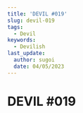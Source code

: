 ```yaml
---
title: 'DEVIL #019'
slug: devil-019
tags:
  - Devil
keywords:
  - Devilish
last_update:
  author: sugoi
  date: 04/05/2023
---
```


# DEVIL #019
